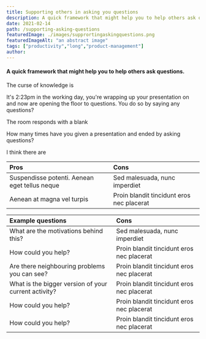 ```yaml
---
title: Supporting others in asking you questions
description: A quick framework that might help you to help others ask questions.
date: 2021-02-14
path: /supporting-asking-questions
featuredImage: ./images/supprortingaskingquestions.png
featuredImageAlt: "an abstract image"
tags: ["productivity","long","product-management"]
author:
---
```


#### A quick framework that might help you to help others ask questions.

The curse of knowledge is 

It's 2:23pm in the working day, you're wrapping up your presentation on and now are opening the floor to questions. You do so by saying any questions?

The room responds with a blank

How many times have you given a presentation and ended by asking questions?

I think there are

| Pros                                          | Cons                                      |
|:----------------------------------------------|:------------------------------------------|
| Suspendisse potenti. Aenean eget tellus neque | Sed malesuada, nunc imperdiet             |
| Aenean at magna vel turpis                    | Proin blandit tincidunt eros nec placerat |


| Example questions                                    | Cons                                      |
|:-----------------------------------------------------|:------------------------------------------|
| What are the motivations behind this?                | Sed malesuada, nunc imperdiet             |
| How could you help?                                  | Proin blandit tincidunt eros nec placerat |
| Are there neighbouring problems you can see?         | Proin blandit tincidunt eros nec placerat |
| What is the bigger version of your current activity? | Proin blandit tincidunt eros nec placerat |
| How could you help?                                  | Proin blandit tincidunt eros nec placerat |
| How could you help?                                  | Proin blandit tincidunt eros nec placerat |
